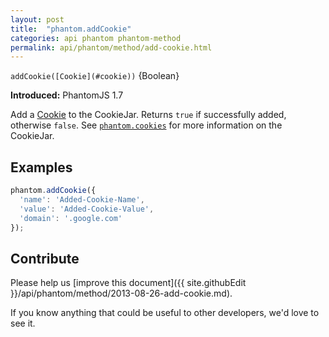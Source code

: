 ```yaml
---
layout: post
title:  "phantom.addCookie"
categories: api phantom phantom-method
permalink: api/phantom/method/add-cookie.html
---
```


`addCookie([Cookie](#cookie))` {Boolean}

**Introduced:** PhantomJS 1.7

Add a [Cookie](#cookie) to the CookieJar.  Returns `true` if successfully added, otherwise `false`. See [`phantom.cookies`](#phantom-cookies) for more information on the CookieJar.

## Examples

```javascript
phantom.addCookie({
  'name': 'Added-Cookie-Name',
  'value': 'Added-Cookie-Value',
  'domain': '.google.com'
});
```

## Contribute

Please help us [improve this document]({{ site.githubEdit }}/api/phantom/method/2013-08-26-add-cookie.md).

If you know anything that could be useful to other developers, we'd love to see it.


